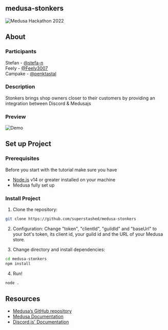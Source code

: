 ## medusa-stonkers
![Medusa Hackathon 2022](https://i.imgur.com/nmkzzB3.jpg)

## About

### Participants
Stefan - [@stefa-n](https://github.com/stefa-n "@stefa-n") <br>
Feely - [@Feely3007](https://github.com/Feely3007) <br>
Campake - [@penktastal](https://github.com/penktastal)

### Description

Stonkers brings shop owners closer to their customers by providing an integration between Discord & Medusajs 

### Preview

![Demo](https://s5.gifyu.com/images/2022-10-03-16-28-44.md.gif)


## Set up Project

### Prerequisites
Before you start with the tutorial make sure you have

- [Node.js](https://nodejs.org/en/) v14 or greater installed on your machine
- Medusa fully set up

### Install Project

1. Clone the repository:
```bash
git clone https://github.com/superstashed/medusa-stonkers
```

2. Configuration:
Change "token", "clientId", "guildId" and "baseUrl" to your bot's token, its client id, your guild id and the URL of your Medusa store.

3. Change directory and install dependencies:
```bash
cd medusa-stonkers
npm install
```

4. Run!
```bash
node .
```

## Resources
- [Medusa’s GitHub repository](https://github.com/medusajs/medusa)
- [Medusa Documentation](https://docs.medusajs.com/)
- [Discord.js' Documentation](https://discord.js.org/#/docs/discord.js/main/general/welcome)
